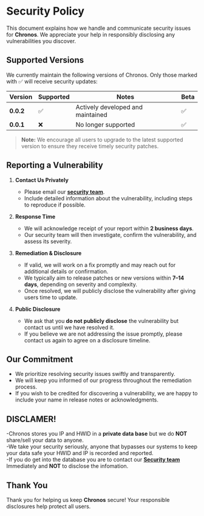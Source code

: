 # Security Policy

This document explains how we handle and communicate security issues for **Chronos**. We appreciate your help in responsibly disclosing any vulnerabilities you discover.

## Supported Versions

We currently maintain the following versions of Chronos. Only those marked with :white_check_mark: will receive security updates:

| Version     | Supported          | Notes                                     | Beta              |
|-------------|--------------------|-------------------------------------------|-------------------|
| **0.0.2**   | :white_check_mark: | Actively developed and maintained         | :white_check_mark:               |
| **0.0.1**   | :x:                | No longer supported                       | :white_check_mark:|

> **Note:** We encourage all users to upgrade to the latest supported version to ensure they receive timely security patches.

## Reporting a Vulnerability

1. **Contact Us Privately**  
   - Please email our **[security team](mailto:chronos.inquirys@gmail.com)**.  
   - Include detailed information about the vulnerability, including steps to reproduce if possible.

2. **Response Time**  
   - We will acknowledge receipt of your report within **2 business days**.  
   - Our security team will then investigate, confirm the vulnerability, and assess its severity.

3. **Remediation & Disclosure**  
   - If valid, we will work on a fix promptly and may reach out for additional details or confirmation.  
   - We typically aim to release patches or new versions within **7–14 days**, depending on severity and complexity.  
   - Once resolved, we will publicly disclose the vulnerability after giving users time to update.

4. **Public Disclosure**  
   - We ask that you **do not publicly disclose** the vulnerability but contact us until we have resolved it.  
   - If you believe we are not addressing the issue promptly, please contact us again to agree on a disclosure timeline.

## Our Commitment

- We prioritize resolving security issues swiftly and transparently.  
- We will keep you informed of our progress throughout the remediation process.  
- If you wish to be credited for discovering a vulnerability, we are happy to include your name in release notes or acknowledgments.

## DISCLAMER!
-Chronos stores you IP and HWID in a **private data base** but we do **NOT** share/sell your data to anyone.                                               
-We take your security seriously, anyone that bypasses our systems to keep your data safe your HWID and IP is recorded and reported.                    
-If you do get into the database you are to contact our **[Security team](maolto:chronos.inquirys@gmail.com)** Immediately and **NOT** to disclose the infomation.

## Thank You

Thank you for helping us keep **Chronos** secure! Your responsible disclosures help protect all users.
